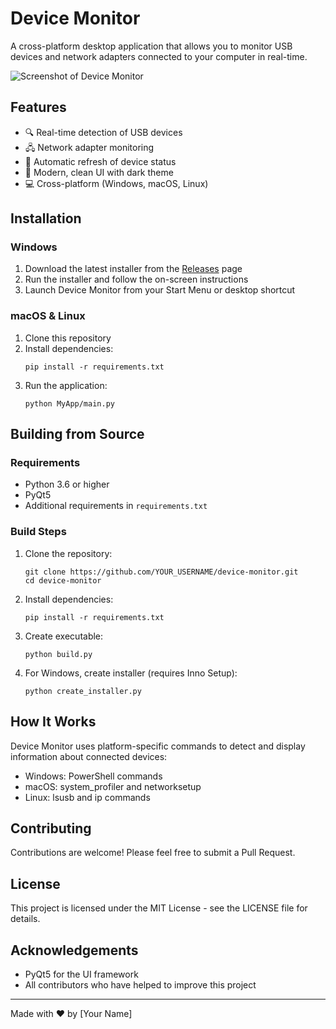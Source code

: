 # Device Monitor

A cross-platform desktop application that allows you to monitor USB devices and network adapters connected to your computer in real-time.

![Screenshot of Device Monitor](https://via.placeholder.com/800x450.png?text=Device+Monitor+Screenshot)

## Features

- 🔍 Real-time detection of USB devices
- 🖧 Network adapter monitoring
- 🔄 Automatic refresh of device status
- 🌈 Modern, clean UI with dark theme
- 💻 Cross-platform (Windows, macOS, Linux)

## Installation

### Windows

1. Download the latest installer from the [Releases](https://github.com/YOUR_USERNAME/device-monitor/releases) page
2. Run the installer and follow the on-screen instructions
3. Launch Device Monitor from your Start Menu or desktop shortcut

### macOS & Linux

1. Clone this repository
2. Install dependencies:
   ```
   pip install -r requirements.txt
   ```
3. Run the application:
   ```
   python MyApp/main.py
   ```

## Building from Source

### Requirements

- Python 3.6 or higher
- PyQt5
- Additional requirements in `requirements.txt`

### Build Steps

1. Clone the repository:
   ```
   git clone https://github.com/YOUR_USERNAME/device-monitor.git
   cd device-monitor
   ```

2. Install dependencies:
   ```
   pip install -r requirements.txt
   ```

3. Create executable:
   ```
   python build.py
   ```

4. For Windows, create installer (requires Inno Setup):
   ```
   python create_installer.py
   ```

## How It Works

Device Monitor uses platform-specific commands to detect and display information about connected devices:

- Windows: PowerShell commands
- macOS: system_profiler and networksetup
- Linux: lsusb and ip commands

## Contributing

Contributions are welcome! Please feel free to submit a Pull Request.

## License

This project is licensed under the MIT License - see the LICENSE file for details.

## Acknowledgements

- PyQt5 for the UI framework
- All contributors who have helped to improve this project

---

Made with ❤️ by [Your Name] 